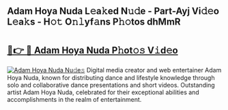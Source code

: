 ## Adam Hoya Nuda L𝚎a𝚔ed N𝚞𝚍e - Part-Ayj Vi𝚍𝚎o L𝚎a𝚔s - H𝚘𝚝 O𝚗𝚕yf𝚊ns P𝚑𝚘tos dhMmR

# <h2><a href="http://kfeh29.oniu.top/?m=Adam+Hoya+Nuda">🔗👉 🔴 Adam Hoya Nuda P𝚑ot𝚘𝚜 V𝚒d𝚎o</a></h2>

[![Adam Hoya Nuda Nu𝚍e𝚜](https://i.imgur.com/0qMVB7G.gif)](http://kfeh29.oniu.top/?m=Adam+Hoya+Nuda)
Digital media creator and web entertainer Adam Hoya Nuda, known for distributing dance and lifestyle knowledge through solo and collaborative dance presentations and short videos. Outstanding artist Adam Hoya Nuda, celebrated for their exceptional abilities and accomplishments in the realm of entertainment.  
